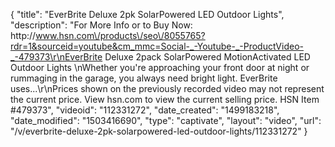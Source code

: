 {
    "title": "EverBrite Deluxe 2pk SolarPowered LED Outdoor Lights",
    "description": "For More Info or to Buy Now: http:\/\/www.hsn.com\/products\/seo\/8055765?rdr=1&sourceid=youtube&cm_mmc=Social-_-Youtube-_-ProductVideo-_-479373\r\nEverBrite Deluxe 2pack SolarPowered MotionActivated LED Outdoor Lights \nWhether you're approaching your front door at night or rummaging in the garage, you always need bright light. EverBrite uses...\r\nPrices shown on the previously recorded video may not represent the current price.  View hsn.com to view the current selling price. HSN Item #479373",
    "videoid": "112331272",
    "date_created": "1499183218",
    "date_modified": "1503416690",
    "type": "captivate",
    "layout": "video",
    "url": "\/v\/everbrite-deluxe-2pk-solarpowered-led-outdoor-lights\/112331272"
}